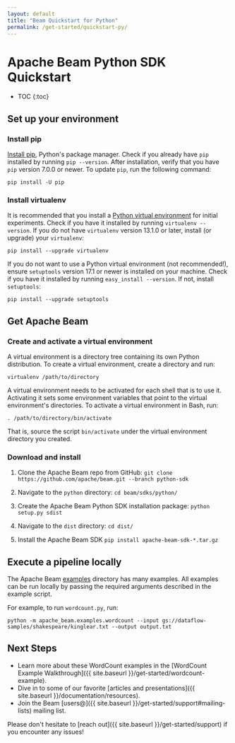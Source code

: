 ```yaml
---
layout: default
title: "Beam Quickstart for Python"
permalink: /get-started/quickstart-py/
---
```


# Apache Beam Python SDK Quickstart

* TOC
{:toc}

## Set up your environment

### Install pip

[Install pip](https://pip.pypa.io/en/stable/installing/), Python's package manager. Check if you already have `pip` installed by running `pip --version`. After installation, verify that you have `pip` version 7.0.0 or newer. To update `pip`, run the following command:

```
pip install -U pip
```

### Install virtualenv

It is recommended that you install a [Python virtual environment](http://docs.python-guide.org/en/latest/dev/virtualenvs/)
for initial experiments.  Check if you have it installed by running `virtualenv --version`. If you do not have `virtualenv` version 13.1.0 or later, install (or upgrade) your `virtualenv`:

`pip install --upgrade virtualenv`

If you do not want to use a Python virtual environment (not recommended!), ensure `setuptools` version 17.1 or newer is installed on your machine. Check if you have it installed by running `easy_install --version`.  If not, install `setuptools`:

`pip install --upgrade setuptools`

## Get Apache Beam

### Create and activate a virtual environment

A virtual environment is a directory tree containing its own Python distribution. To create a virtual environment, create a directory and run:

```
virtualenv /path/to/directory
```

A virtual environment needs to be activated for each shell that is to use it.
Activating it sets some environment variables that point to the virtual
environment's directories. To activate a virtual environment in Bash, run:

```
. /path/to/directory/bin/activate
```

That is, source the script `bin/activate` under the virtual environment directory you created.

### Download and install

1. Clone the Apache Beam repo from GitHub: 
  `git clone https://github.com/apache/beam.git --branch python-sdk`

2. Navigate to the `python` directory: 
  `cd beam/sdks/python/`

3. Create the Apache Beam Python SDK installation package: 
  `python setup.py sdist`

4. Navigate to the `dist` directory:
  `cd dist/`

5. Install the Apache Beam SDK
  `pip install apache-beam-sdk-*.tar.gz`

## Execute a pipeline locally

The Apache Beam [examples](https://github.com/apache/beam/tree/python-sdk/sdks/python/apache_beam/examples) directory has many examples. All examples can be run locally by passing the required arguments described in the example script.

For example, to run `wordcount.py`, run:

```
python -m apache_beam.examples.wordcount --input gs://dataflow-samples/shakespeare/kinglear.txt --output output.txt
```

## Next Steps

* Learn more about these WordCount examples in the [WordCount Example Walkthrough]({{ site.baseurl }}/get-started/wordcount-example).
* Dive in to some of our favorite [articles and presentations]({{ site.baseurl }}/documentation/resources).
* Join the Beam [users@]({{ site.baseurl }}/get-started/support#mailing-lists) mailing list.

Please don't hesitate to [reach out]({{ site.baseurl }}/get-started/support) if you encounter any issues!

